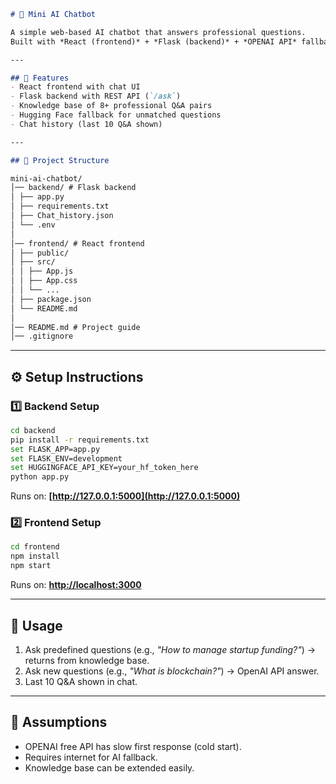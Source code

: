 
```markdown
# 🤖 Mini AI Chatbot

A simple web-based AI chatbot that answers professional questions.  
Built with *React (frontend)* + *Flask (backend)* + *OPENAI API* fallback.

---

## 🚀 Features
- React frontend with chat UI
- Flask backend with REST API (`/ask`)
- Knowledge base of 8+ professional Q&A pairs
- Hugging Face fallback for unmatched questions
- Chat history (last 10 Q&A shown)

---

## 📂 Project Structure

mini-ai-chatbot/
│── backend/ # Flask backend
│ ├── app.py
│ ├── requirements.txt
│ ├── Chat_history.json
│ └── .env
│
│── frontend/ # React frontend
│ ├── public/
│ ├── src/
│ │ ├── App.js
│ │ ├── App.css
│ │ └── ...
│ ├── package.json
│ └── README.md
│
│── README.md # Project guide
│── .gitignore


````

---

## ⚙️ Setup Instructions

### 1️⃣ Backend Setup
```bash
cd backend
pip install -r requirements.txt
set FLASK_APP=app.py
set FLASK_ENV=development
set HUGGINGFACE_API_KEY=your_hf_token_here
python app.py
````

Runs on: **[http://127.0.0.1:5000](http://127.0.0.1:5000)**

### 2️⃣ Frontend Setup

```bash
cd frontend
npm install
npm start
```

Runs on: **[http://localhost:3000](http://localhost:3000)**

---

## 🎯 Usage

1. Ask predefined questions (e.g., *"How to manage startup funding?"*) → returns from knowledge base.
2. Ask new questions (e.g., *"What is blockchain?"*) → OpenAI API answer.
3. Last 10 Q&A shown in chat.

---

## 🙋 Assumptions

* OPENAI free API has slow first response (cold start).
* Requires internet for AI fallback.
* Knowledge base can be extended easily.
